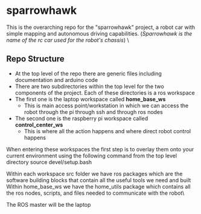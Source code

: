 # sparrowhawk
This is the overarching repo for the "sparrowhawk" project, a robot car with simple mapping and autonomous driving capabilities. (*Sparrowhawk is the name of the rc car used for the robot's chassis*) \
## Repo Structure
* At the top level of the repo there are generic files including documentation and arduino code
* There are two subdirectories within the top level for the two components of the project. Each of these directories is a ros workspace
* The first one is the laptop workspace called **home_base_ws**
    * This is main access point/workstation in which we can access the robot through the pi through ssh and through ros nodes
* The second one is the raspberry pi workspace called **control_center_ws**
    * This is where all the action happens and where direct robot control happens

When entering these workspaces the first step is to overlay them onto your current environment using the following command from the top level directory
source devel/setup.bash

Within each workspace src folder we have ros packages which are the software building blocks that contain all the useful tools we need and built\
Within home_base_ws we have the home_utils package which contains all the ros nodes, scripts, and files needed to communicate with the robot\

The ROS master will be the laptop

